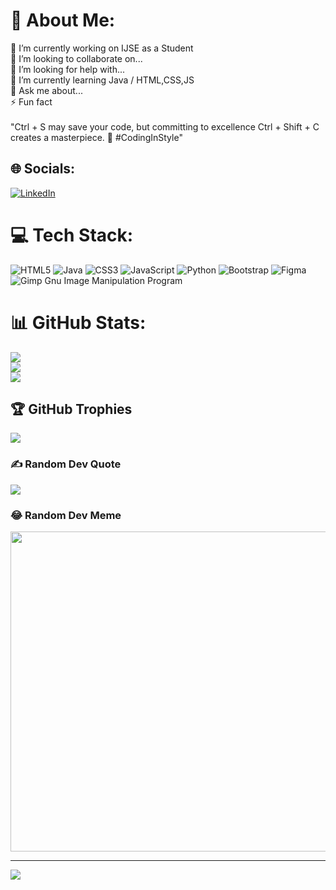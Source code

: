 # 💫 About Me:
🔭 I’m currently working on IJSE as a Student <br>👯 I’m looking to collaborate on...<br>🤝 I’m looking for help with...<br>🌱 I’m currently learning Java / HTML,CSS,JS<br>💬 Ask me about...<br>⚡ Fun fact <br><br>"Ctrl + S may save your code, but committing to excellence Ctrl + Shift + C creates a masterpiece. 🚀 #CodingInStyle"


## 🌐 Socials:
[![LinkedIn](https://img.shields.io/badge/LinkedIn-%230077B5.svg?logo=linkedin&logoColor=white)](https://linkedin.com/in/ravindu-kariyawasam-598386204) 

# 💻 Tech Stack:
![HTML5](https://img.shields.io/badge/html5-%23E34F26.svg?style=for-the-badge&logo=html5&logoColor=white) ![Java](https://img.shields.io/badge/java-%23ED8B00.svg?style=for-the-badge&logo=java&logoColor=white) ![CSS3](https://img.shields.io/badge/css3-%231572B6.svg?style=for-the-badge&logo=css3&logoColor=white) ![JavaScript](https://img.shields.io/badge/javascript-%23323330.svg?style=for-the-badge&logo=javascript&logoColor=%23F7DF1E) ![Python](https://img.shields.io/badge/python-3670A0?style=for-the-badge&logo=python&logoColor=ffdd54) ![Bootstrap](https://img.shields.io/badge/bootstrap-%23563D7C.svg?style=for-the-badge&logo=bootstrap&logoColor=white) 	![Figma](https://img.shields.io/badge/figma-%23F24E1E.svg?style=for-the-badge&logo=figma&logoColor=white) ![Gimp Gnu Image Manipulation Program](https://img.shields.io/badge/Gimp-657D8B?style=for-the-badge&logo=gimp&logoColor=FFFFFF)
# 📊 GitHub Stats:
![](https://github-readme-stats.vercel.app/api?username=Ravinduyas&theme=dark&hide_border=true&include_all_commits=true&count_private=false)<br/>
![](https://github-readme-streak-stats.herokuapp.com/?user=Ravinduyas&theme=dark&hide_border=true)<br/>
![](https://github-readme-stats.vercel.app/api/top-langs/?username=Ravinduyas&theme=dark&hide_border=true&include_all_commits=true&count_private=false&layout=compact)

## 🏆 GitHub Trophies
![](https://github-profile-trophy.vercel.app/?username=Ravinduyas&theme=radical&no-frame=true&no-bg=false&margin-w=4)

### ✍️ Random Dev Quote
![](https://quotes-github-readme.vercel.app/api?type=horizontal&theme=dark)

### 😂 Random Dev Meme
<img src="https://rm.up.railway.app/" width="512px"/>

---
[![](https://visitcount.itsvg.in/api?id=Ravinduyas&icon=2&color=1)](https://visitcount.itsvg.in)

<!-- Proudly created with GPRM ( https://gprm.itsvg.in ) -->
